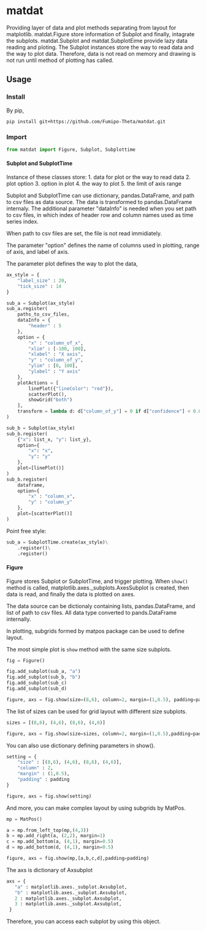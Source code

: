 # matdat

Providing layer of data and plot methods separating from layout for matplotlib.
matdat.Figure store information of Subplot and finally, intagrate the subplots.
matdat.Subplot and matdat.SubplotEime provide lazy data reading and ploting.
The Subplot instances store the way to read data and the way to plot data.
Therefore, data is not read on memory and drawing is not run until method of plotting has called.

## Usage

### Install

By pip,

```
pip install git+https://github.com/Fumipo-Theta/matdat.git
```

### Import

```python
from matdat import Figure, Subplot, Subplottime
```

#### Subplot and SubplotTime

Instance of these classes store:
    1. data for plot or the way to read data
    2. plot option
    3. option in plot
    4. the way to plot
    5. the limit of axis range

Subplot and SubplotTime can use dictionary, pandas.DataFrame, and path to csv files
    as data source.
The data is transformed to pandas.DataFrame internaly.
The additional parameter "dataInfo" is needed when you set path to csv files, in which index of header row and column names used as time series index.

When path to csv files are set, the file is not read immidiately.

The parameter "option" defines the name of columns used in plotting, range of axis, and label of axis.

The parameter plot defines the way to plot the data,


```python
ax_style = {
    "label_size" : 20,
    "tick_size" : 14
}

sub_a = Subplot(ax_style)
sub_a.register(
    paths_to_csv_files,
    dataInfo = {
        "header" : 5
    },
    option = {
        "x" : "column_of_x",
        "xlim" : [-100, 100],
        "xlabel" : "X axis",
        "y" : "column_of_y",
        "ylim" : [0, 100],
        "ylabel" : "Y axis"
    },
    plotActions = [
        linePlot({"lineColor": "red"}),
        scatterPlot(),
        showGrid("both")
    ],
    transform = lambda d: d["column_of_y"] = 0 if d["confidence"] < 0.05 else d["column_of_y"]
)

sub_b = Subplot(ax_style)
sub_b.register(
    {"x": list_x, "y": list_y},
    option={
        "x": "x",
        "y": "y"
    },
    plot=[linePlot()]
)
sub_b.register(
    dataframe,
    option={
        "x" : "column_x",
        "y" : "column_y"
    },
    plot=[scatterPlot()]
)

```

Point free style:

```python
sub_a = SubplotTime.create(ax_style)\
    .register()\
    .register()
```

#### Figure

Figure stores Subplot or SubplotTime, and trigger plotting.
When `show()` method is called,
matplotlib.axes._subplots.AxesSubplot is created,
then data is read,
and finally the data is plotted on axes.

The data source can be dictionaly containing lists, pandas.DataFrame, and list of path to csv files.
All data type converted to pands.DataFrame internally.

In plotting, subgrids formed by matpos package can be used to define layout.

The most simple plot is `show` method with the same size subplots.

```python
fig = Figure()

fig.add_subplot(sub_a, "a")
fig.add_subplot(sub_b, "b")
fig.add_subplot(sub_c)
fig.add_subplot(sub_d)

figure, axs = fig.show(size=(8,6), column=2, margin=(1,0.5), padding=padding)
```

The list of sizes can be used for grid layout with different size subplots.

```python
sizes = [(8,6), (4,6), (8,6), (4,6)]

figure, axs = fig.show(size=sizes, column=2, margin=(1,0.5),padding=padding)
```

You can also use dictionary defining parameters in show().

```python
setting = {
    "size" : [(8,6), (4,6), (8,6), (4,6)],
    "column" : 2,
    "margin" : (1,0.5),
    "padding" : padding
}

figure, axs = fig.show(setting)
```

And more, you can make complex layout by using subgrids by MatPos.

```python
mp = MatPos()

a = mp.from_left_top(mp,(4,3))
b = mp.add_right(a, (2,2), margin=1)
c = mp.add_bottom(a, (4,1), margin=0.5)
d = mp.add_bottom(d, (4,1), margin=0.5)

figure, axs = fig.show(mp,[a,b,c,d],padding=padding)
```

The axs is dictionary of Axsubplot

```python
axs = {
   "a" : matplotlib.axes._subplot.Axsubplot,
   "b" : matplotlib.axes._subplot.Axsubplot,
   2 : matplotlib.axes._subplot.Axsubplot,
   3 : matplotlib.axes._subplot.Axsubplot,
 }
```

Therefore, you can access each subplot by using this object.